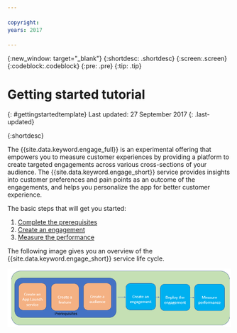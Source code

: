 ```yaml
---

copyright:
years: 2017

---
```


{:new_window: target="_blank"}
{:shortdesc: .shortdesc}
{:screen:.screen}
{:codeblock:.codeblock}
{:pre: .pre}
{:tip: .tip}

# Getting started tutorial
{: #gettingstartedtemplate}
Last updated: 27 September 2017
{: .last-updated}

{:shortdesc}

The {{site.data.keyword.engage_full}} is an experimental offering that empowers you to measure customer experiences by providing a platform to create targeted engagements across various cross-sections of your audience. The {{site.data.keyword.engage_short}} service provides insights into customer preferences and pain points as an outcome of the engagements, and helps you personalize the app for better customer experience.

The basic steps that will get you started:

1. [Complete the prerequisites](/docs/services/app-launch/app_prerequisites.html)
1. [Create an engagement](/docs/services/app-launch/app_feature_toggle.html)
2. [Measure the performance](/docs/services/app-launch/app_measure_performance.html)


The following image gives you an overview of the {{site.data.keyword.engage_short}} service life cycle.

![Cognitive Engage overview](images/applaunch_overview.gif)


  








